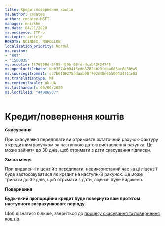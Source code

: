 ```yaml
---
title: Кредит/повернення коштів
ms.author: cmcatee
author: cmcatee-MSFT
manager: mnirkhe
ms.date: 04/21/2020
ms.audience: ITPro
ms.topic: article
ROBOTS: NOINDEX, NOFOLLOW
localization_priority: Normal
ms.custom:
- "897"
- "1500035"
ms.assetid: 5f76890d-3f85-430b-95fd-dcab42624745
ms.openlocfilehash: beb3574cb94f5ede8282ab29feba6d3ac0e589a9
ms.sourcegitcommit: cc7b6f00275adaab90f702d48e65500434f11e83
ms.translationtype: MT
ms.contentlocale: uk-UA
ms.lasthandoff: 05/06/2020
ms.locfileid: "44086837"
---
```

# <a name="creditrefund"></a>Кредит/повернення коштів

**Скасування**
  
При скасування передплати ви отримаєте остаточний рахунок-фактуру з кредитним рахунком за наступною датою виставлення рахунка. Це може зайняти до 30 днів, щоб отримати з дати скасування підписки.
  
**Зміна місця**
  
При видаленні ліцензій з передплати, невикористаний час на ці ліцензії буде застосовуватися як кредит на наступний рахунок. Це може тривати до 30 днів, щоб отримати з дати, ліцензії буде видалено.

**Повернення**

**Будь-який пропорційно кредит буде повернуто вам протягом наступного розрахункового періоду.**

Щоб дізнатися більше, зверніться до [процесу скасування та повернення коштів](https://docs.microsoft.com/microsoft-365/commerce/subscriptions/cancel-your-subscription?view=o365-worldwide). 
